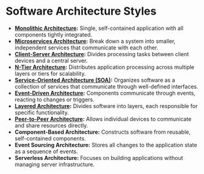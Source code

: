# Software Architecture Styles

* [**Monolithic Architecture**](monolithic.md)**:** Single, self-contained application with all components tightly integrated.
* [**Microservices Architecture**](microservices.md)**:** Break down a system into smaller, independent services that communicate with each other.
* [**Client-Server Architecture**](client-server.md)**:** Divides processing tasks between client devices and a central server.
* [**N-Tier Architecture**](n-tier.md)**:** Distributes application processing across multiple layers or tiers for scalability.
* [**Service-Oriented Architecture (SOA)**](service-oriented-architecture-soa.md)**:** Organizes software as a collection of services that communicate through well-defined interfaces.
* [**Event-Driven Architecture**](event-driven-architecture.md)**:** Components communicate through events, reacting to changes or triggers.
* [**Layered Architecture**](layered-architecture.md)**:** Divides software into layers, each responsible for specific functionality.
* [**Peer-to-Peer Architecture**](peer-to-peer-architecture.md)**:** Allows individual devices to communicate and share resources directly.
* **Component-Based Architecture:** Constructs software from reusable, self-contained components.
* **Event Sourcing Architecture:** Stores all changes to the application state as a sequence of events.
* **Serverless Architecture:** Focuses on building applications without managing server infrastructure.
